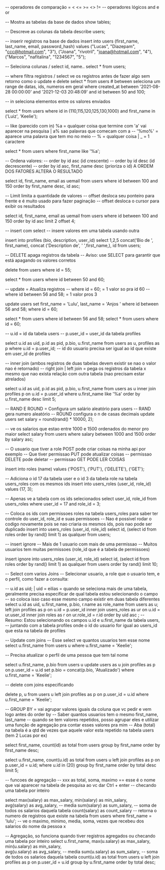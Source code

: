 -- operadores de comparação   = < <= >= <> !=
-- operadores lógicos   and e or


-- Mostra as tabelas da base de dados
show tables;


-- Descreve as colunas da tabela
describe users;


-- inserir registros na base de dados
insert into users (first_name, last_name, email, password_hash) values
("Lucas", "Diazepam", "ccc@hotmail.com", "3"),
("Joana", "rivotril", "joana@hotmail.com", "4"),
("Marcos", "nafitalina", "1234567", "5");


-- Seleciona colunas / select id, name..
select * from users;


-- where filtra registros  /  select ve os registros antes de fazer algo sem retorno como o update e delete
select * from users  # between seleciona um range de datas,  ids, numeros em geral 
where 
created_at between '2021-08-28 00:00:00' 
and '2021-12-03 20:48:09' and id between 50	and 100;


-- in seleciona elementos entre os valores enviados

select * from users 
where id in (110,115,120,125,130,1000)
and first_name in ('Luiz', 'Keelie');


-- like (parecido com in)  %a = qualquer coisa que termine com 'a' vai aparecer na pesquisa | a% sao palavras que comecam com a
-- '%mo%'  =  aparece uma palavra que tem mo no meio
--  %  =  qualquer coisa  |  _  =  1  caractere

select * from users
where first_name like '%a';


-- Ordena valores: 
-- order by id asc (id crescente) 
-- order by id desc (id decrescente)
-- order by id asc, first_name desc (prioriza o id) A ORDEM DOS FATORES ALTERA O RESULTADO

select id, first_name, email as uemail
from users 
where id between 100 and 150
order by first_name desc, id asc;


-- Limit limita a quantidade de valores
-- offset desloca seu ponteiro para frente e é muito usado para fazer paginação
-- offset desloca o cursor para exibir os resultados

select id, first_name, email as uemail
from users 
where id between 100 and 150
order by id asc
limit 2 offset 4;


-- insert com select 
-- insere valores em uma tabela usando outra

insert into profiles 
(bio, description, user_id)
select 1,2,5
concat('Bio de ', first_name),
concat ('Description de', ' ',first_name,),
id
from users;

-- DELETE apaga registros da tabela
-- Aviso: use SELECT para garantir que está apagando os valores corretos

delete from users where id = 55; 

select * from users where id between 50 and 60;


-- update  =  Atualiza registros
-- where id = 60;  =  1 valor so pra id 60
-- where id between 56 and 58;  =  1 valor pros 3

update users set
first_name = 'Lulu',
last_name = 'Anjos '
where id between 56 and 58;
where id = 60;

select * from users where id between 56 and 58;
select * from users where id = 60;


-- u.id  =  id da tabela users
-- p.user_id = user_id da tabela profiles

select u.id as uid, p.id as pid,
p.bio, u.first_name
from users as u, profiles as p
where u.id = p.user_id;
-- id do usuario precisa ser igual ao id que existe em user_id de profiles



-- inner join  (ambos registros de duas tabelas devem existir se nao o valor nao é retornado)
-- right join  |  left join  = pega os registros da tabela x mesmo que nao exista relação com outra tabela (nao precisam estar atrelados)

select u.id as uid, p.id as pid,
p.bio, u.first_name
from users as u
inner join profiles p
on u.id = p.user_id
where u.first_name like '%a'
order by u.first_name desc 
limit 5;


-- RAND E ROUND  =  Configura um salário aleatório para users
-- RAND gera numero aleatório
-- ROUND configura o n de casas decimais
update users set salary = round(rand() * 10000, 2);

-- ve os salarios que estao entre 1000 e 1500 ordenados do menor pro maior
select salary from users where 
salary between 1000 and 1500
order by salary asc;  




-- O usuario que tiver a role POST pode criar coisas na minha api por exemplo
-- Que tiver permissao PUT pode atualizar coisas
-- permissao DELETE pode deletar
-- permissao GET PODE LER COISAS

insert into roles (name) 
values
('POST'), ('PUT'), ('DELETE'), ('GET');



-- Adiciona o id 17 da tabela user e o id 3 da tabela role na tabela users_roles com os mesmos ids
insert into users_roles (user_id, role_id)
values
(17, 3);

-- Apenas ve a tabela com os ids selecionados
select user_id, role_id from users_roles where
user_id = 17  and role_id = 3;


-- Coloca os ids com permissoes roles na tabela users_roles para saber ter controle do user_id, role_id e suas permissoes
-- Nao é possivel rodar o codigo novamente pois se nao criaria os mesmos ids, pois nao pode ser duplicado
insert into users_roles (user_id, role_id)
select
id,
(select id from roles order by rand() limit 1) as qualquer
from users;


-- insert ignore
-- Mais de 1 usuario com mais de uma permissao
-- Muitos usuarios tem muitas permissoes (role_id que é a tabela de permissoes)

insert ignore into users_roles (user_id, role_id)
select
id,
(select id from roles order by rand() limit 1) as qualquer
from users order by rand() limit 10;



-- Select com varios Joins
-- Selecionar usuario, a role que o usuario tem, e o perfil, como fazer a consulta: 

-- u.id as uid;  | uid  = eilias =  quando se seleciona mais de uma tabela, geralmente precisa especificar de qual tabela estou selecionando o campo
-- so coloca isso caso esse mesmo campo existir em duas tabela diferentes
select
u.id as uid, u.first_name, p.bio, r.name as role_name
from users as u;
left join profiles as p on u.id = p.user_id
inner join users_roles as ur on u.id = ur.user_id
inner join roles as r on ur.role_id = r.id
order by uid asc
;
-- Resumo: Estou selecionando os campos u.id e u.first_name da tabela users, 
-- juntando com a tabela profiles onde o id do usuario for igual ao users_id que esta na tabela de profiles



-- Update com joins
-- Esse select ve quantos usuarios tem esse nome
select u.first_name from users u
where u.first_name = 'Keelie';

-- Precisa atualizar o perfil de uma pessoa que tem tal nome

select u.first_name, p.bio from users u
update users as u
join profiles as p 
on p.user_id = u.id
set p.bio = concat(p.bio, 'Atualizado')
where u.first_name = 'Keelie';


-- delete com joins especificando

delete p, u from users u
left join profiles as p 
on p.user_id = u.id
where u.first_name = 'Keelie';



-- GROUP BY  = vai agrupar valores iguais da coluna que vc pedir e vem logo antes do order by
-- Saber quantos usuarios tem o mesmo first_name, last_name
-- quando se tem valores repetidos, posso agrupar eles e utilizar uma função de agregação pra contar esses valores pra mim
-- Aba (total) na tabela é a qtd de vezes que aquele valor esta repetido na tabela users  (tem 2 Lucas por ex)

select first_name, count(id) as total from users 
group by first_name 
order by first_name desc;



select u.first_name, count(u.id) as total from users u
left join profiles as p 
on p.user_id = u.id;
where u.id in (20)
group by first_name 
order by total desc
limit 5;



-- funcoes de agregação
-- xxx as total, soma, maximo   ==  esse é o nome que vai aparecer na tabela de pesquisa ao vc dar Ctrl + enter
-- checando uma tabela por inteiro

select 
max(salary) as max_salary,
min(salary) as min_salary,  
avg(salary) as avg_salary,  -- media
sum(salary) as sum_salary,  -- soma de todos os salarios daquela tabela
count(salary) as count_salary  -- retorna o numero de registros que existe na tabela
from users
where first_name = 'lulu';  -- ve o maximo, minimo, media, soma, vezes que recebeu dos salarios do nome da pessoa x




-- Agregação, so funciona quando tiver registros agregados ou checando uma tabela por inteiro
select
u.first_name,
max(u.salary) as max_salary,
min(u.salary) as min_salary,  
avg(u.salary) as avg_salary,  -- media
sum(u.salary) as sum_salary,  -- soma de todos os salarios daquela tabela
count(u.id) as total 
from users u
left join profiles as p 
on p.user_id = u.id
group by u.first_name 
order by total desc;
